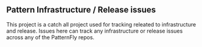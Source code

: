 ## Pattern Infrastructure / Release issues

This project is a catch all project used for tracking releated to infrastructure and release. Issues here can track any infrastructure or release issues across any of the PatternFly repos.
